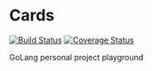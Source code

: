 # Cards
[![Build Status](https://travis-ci.org/sevmardi/cards.svg?branch=master)](https://travis-ci.org/sevmardi/cards.svg?branch=master)
[![Coverage Status](https://coveralls.io/repos/github/sevmardi/cards/badge.svg?branch=master)](https://coveralls.io/github/sevmardi/cards?branch=master)

GoLang personal project playground

